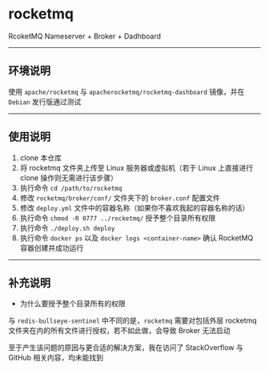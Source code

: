 # rocketmq

RcoketMQ Nameserver + Broker + Dadhboard

------

## 环境说明

使用 `apache/rocketmq` 与 `apacherocketmq/rocketmq-dashboard` 镜像，并在 `Debian` 发行版通过测试

------

## 使用说明

1. clone 本仓库
2. 将 rocketmq 文件夹上传至 Linux 服务器或虚拟机（若于 Linux 上直接进行 clone 操作则无需进行该步骤）
3. 执行命令 `cd /path/to/rocketmq` 
4. 修改 `rocketmq/broker/conf/` 文件夹下的 `broker.conf` 配置文件
5. 修改 `deploy.yml` 文件中的容器名称（如果你不喜欢我起的容器名称的话）
6. 执行命令 `chmod -R 0777 ../rocketmq/` 授予整个目录所有权限
7. 执行命令 `./deploy.sh deploy`
8. 执行命令 `docker ps` 以及 `docker logs <container-name>` 确认 RocketMQ 容器创建并成功运行

------

## 补充说明

- 为什么要授予整个目录所有的权限

与 `redis-bullseye-sentinel` 中不同的是，`rocketmq` 需要对包括外层 rocketmq 文件夹在内的所有文件进行授权，若不如此做，会导致 Broker 无法启动

至于产生该问题的原因与更合适的解决方案，我在访问了 StackOverflow 与 GitHub 相关内容，均未能找到